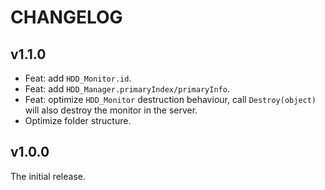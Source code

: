 # CHANGELOG

## v1.1.0

- Feat: add `HDD_Monitor.id`.
- Feat: add `HDD_Manager.primaryIndex/primaryInfo`.
- Feat: optimize `HDD_Monitor` destruction behaviour, call `Destroy(object)` will also destroy the monitor in the server.
- Optimize folder structure.

## v1.0.0

The initial release.
